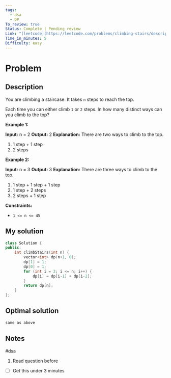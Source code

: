 ```yaml
---
tags:
  - dsa
  - DP
To_review: true
Status: Complete | Pending review
Link: "[leetcode](https://leetcode.com/problems/climbing-stairs/description/)"
Time_in_minutes: 5
Difficulty: easy
---
```

# Problem
## Description
You are climbing a staircase. It takes `n` steps to reach the top.

Each time you can either climb `1` or `2` steps. In how many distinct ways can you climb to the top?

**Example 1:**

**Input:** n = 2
**Output:** 2
**Explanation:** There are two ways to climb to the top.
1. 1 step + 1 step
2. 2 steps

**Example 2:**

**Input:** n = 3
**Output:** 3
**Explanation:** There are three ways to climb to the top.
1. 1 step + 1 step + 1 step
2. 1 step + 2 steps
3. 2 steps + 1 step

**Constraints:**

- `1 <= n <= 45`
## My solution
```cpp
class Solution {
public:
    int climbStairs(int n) {
        vector<int> dp(n+1, 0);
        dp[1] = 1;
        dp[0] = 1;
        for (int i = 2; i <= n; i++) {
            dp[i] = dp[i-1] + dp[i-2];
        }
        return dp[n];
    }
};
```
## Optimal solution
```cpp
same as above
```
## Notes
#dsa
1. Read question before
- [ ] Get this under 3 minutes